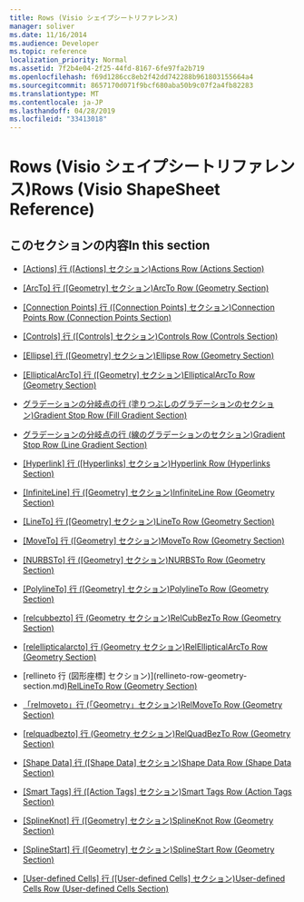 ```yaml
---
title: Rows (Visio シェイプシートリファレンス)
manager: soliver
ms.date: 11/16/2014
ms.audience: Developer
ms.topic: reference
localization_priority: Normal
ms.assetid: 7f2b4e04-2f25-44fd-8167-6fe97fa2b719
ms.openlocfilehash: f69d1286cc8eb2f42dd742288b961803155664a4
ms.sourcegitcommit: 8657170d071f9bcf680aba50b9c07f2a4fb82283
ms.translationtype: MT
ms.contentlocale: ja-JP
ms.lasthandoff: 04/28/2019
ms.locfileid: "33413018"
---
```

# <a name="rows-visio-shapesheet-reference"></a><span data-ttu-id="c60b4-102">Rows (Visio シェイプシートリファレンス)</span><span class="sxs-lookup"><span data-stu-id="c60b4-102">Rows (Visio ShapeSheet Reference)</span></span>

## <a name="in-this-section"></a><span data-ttu-id="c60b4-103">このセクションの内容</span><span class="sxs-lookup"><span data-stu-id="c60b4-103">In this section</span></span>

- <span data-ttu-id="c60b4-104">[[Actions] 行 ([Actions] セクション)](actions-row-actions-section.md)</span><span class="sxs-lookup"><span data-stu-id="c60b4-104">[Actions Row (Actions Section)](actions-row-actions-section.md)</span></span>
    
- <span data-ttu-id="c60b4-105">[[ArcTo] 行 ([Geometry] セクション)](arcto-row-geometry-section.md)</span><span class="sxs-lookup"><span data-stu-id="c60b4-105">[ArcTo Row (Geometry Section)](arcto-row-geometry-section.md)</span></span>
    
- <span data-ttu-id="c60b4-106">[[Connection Points] 行 ([Connection Points] セクション)](connection-points-row-connection-points-section.md)</span><span class="sxs-lookup"><span data-stu-id="c60b4-106">[Connection Points Row (Connection Points Section)](connection-points-row-connection-points-section.md)</span></span>
    
- <span data-ttu-id="c60b4-107">[[Controls] 行 ([Controls] セクション)](controls-row-controls-section.md)</span><span class="sxs-lookup"><span data-stu-id="c60b4-107">[Controls Row (Controls Section)](controls-row-controls-section.md)</span></span>
    
- <span data-ttu-id="c60b4-108">[[Ellipse] 行 ([Geometry] セクション)](ellipse-row-geometry-section.md)</span><span class="sxs-lookup"><span data-stu-id="c60b4-108">[Ellipse Row (Geometry Section)](ellipse-row-geometry-section.md)</span></span>
    
- <span data-ttu-id="c60b4-109">[[EllipticalArcTo] 行 ([Geometry] セクション)](ellipticalarcto-row-geometry-section.md)</span><span class="sxs-lookup"><span data-stu-id="c60b4-109">[EllipticalArcTo Row (Geometry Section)](ellipticalarcto-row-geometry-section.md)</span></span>
    
- [<span data-ttu-id="c60b4-110">グラデーションの分岐点の行 (塗りつぶしのグラデーションのセクション)</span><span class="sxs-lookup"><span data-stu-id="c60b4-110">Gradient Stop Row (Fill Gradient Section)</span></span>](gradient-stop-row-fill-gradient-section.md)
    
- [<span data-ttu-id="c60b4-111">グラデーションの分岐点の行 (線のグラデーションのセクション)</span><span class="sxs-lookup"><span data-stu-id="c60b4-111">Gradient Stop Row (Line Gradient Section)</span></span>](gradient-stop-row-line-gradient-section.md)
    
- <span data-ttu-id="c60b4-112">[[Hyperlink] 行 ([Hyperlinks] セクション)](hyperlink-row-hyperlinks-section.md)</span><span class="sxs-lookup"><span data-stu-id="c60b4-112">[Hyperlink Row (Hyperlinks Section)](hyperlink-row-hyperlinks-section.md)</span></span>
    
- <span data-ttu-id="c60b4-113">[[InfiniteLine] 行 ([Geometry] セクション)](infiniteline-row-geometry-section.md)</span><span class="sxs-lookup"><span data-stu-id="c60b4-113">[InfiniteLine Row (Geometry Section)](infiniteline-row-geometry-section.md)</span></span>
    
- <span data-ttu-id="c60b4-114">[[LineTo] 行 ([Geometry] セクション)](lineto-row-geometry-section.md)</span><span class="sxs-lookup"><span data-stu-id="c60b4-114">[LineTo Row (Geometry Section)](lineto-row-geometry-section.md)</span></span>
    
- <span data-ttu-id="c60b4-115">[[MoveTo] 行 ([Geometry] セクション)](moveto-row-geometry-section.md)</span><span class="sxs-lookup"><span data-stu-id="c60b4-115">[MoveTo Row (Geometry Section)](moveto-row-geometry-section.md)</span></span>
    
- <span data-ttu-id="c60b4-116">[[NURBSTo] 行 ([Geometry] セクション)](nurbsto-row-geometry-section.md)</span><span class="sxs-lookup"><span data-stu-id="c60b4-116">[NURBSTo Row (Geometry Section)](nurbsto-row-geometry-section.md)</span></span>
    
- <span data-ttu-id="c60b4-117">[[PolylineTo] 行 ([Geometry] セクション)](polylineto-row-geometry-section.md)</span><span class="sxs-lookup"><span data-stu-id="c60b4-117">[PolylineTo Row (Geometry Section)](polylineto-row-geometry-section.md)</span></span>
    
- <span data-ttu-id="c60b4-118">[[relcubbezto] 行 (Geometry セクション)](relcubbezto-row-geometry-section.md)</span><span class="sxs-lookup"><span data-stu-id="c60b4-118">[RelCubBezTo Row (Geometry Section)](relcubbezto-row-geometry-section.md)</span></span>
    
- <span data-ttu-id="c60b4-119">[[relellipticalarcto] 行 (Geometry セクション)](relellipticalarcto-row-geometry-section.md)</span><span class="sxs-lookup"><span data-stu-id="c60b4-119">[RelEllipticalArcTo Row (Geometry Section)](relellipticalarcto-row-geometry-section.md)</span></span>
    
- <span data-ttu-id="c60b4-120">[rellineto 行 (図形座標] セクション)](rellineto-row-geometry-section.md)</span><span class="sxs-lookup"><span data-stu-id="c60b4-120">[RelLineTo Row (Geometry Section)](rellineto-row-geometry-section.md)</span></span>
    
- [<span data-ttu-id="c60b4-121">「relmoveto」行 (「Geometry」セクション)</span><span class="sxs-lookup"><span data-stu-id="c60b4-121">RelMoveTo Row (Geometry Section)</span></span>](relmoveto-row-geometry-section.md)
    
- <span data-ttu-id="c60b4-122">[[relquadbezto] 行 (Geometry セクション)](relquadbezto-row-geometry-section.md)</span><span class="sxs-lookup"><span data-stu-id="c60b4-122">[RelQuadBezTo Row (Geometry Section)](relquadbezto-row-geometry-section.md)</span></span>
    
- <span data-ttu-id="c60b4-123">[[Shape Data] 行 ([Shape Data] セクション)](shape-data-row-shape-data-section.md)</span><span class="sxs-lookup"><span data-stu-id="c60b4-123">[Shape Data Row (Shape Data Section)](shape-data-row-shape-data-section.md)</span></span>
    
- <span data-ttu-id="c60b4-124">[[Smart Tags] 行 ([Action Tags] セクション)](smart-tags-row-action-tags-section.md)</span><span class="sxs-lookup"><span data-stu-id="c60b4-124">[Smart Tags Row (Action Tags Section)](smart-tags-row-action-tags-section.md)</span></span>
    
- <span data-ttu-id="c60b4-125">[[SplineKnot] 行 ([Geometry] セクション)](splineknot-row-geometry-section.md)</span><span class="sxs-lookup"><span data-stu-id="c60b4-125">[SplineKnot Row (Geometry Section)](splineknot-row-geometry-section.md)</span></span>
    
- <span data-ttu-id="c60b4-126">[[SplineStart] 行 ([Geometry] セクション)](splinestart-row-geometry-section.md)</span><span class="sxs-lookup"><span data-stu-id="c60b4-126">[SplineStart Row (Geometry Section)](splinestart-row-geometry-section.md)</span></span>
    
- <span data-ttu-id="c60b4-127">[[User-defined Cells] 行 ([User-defined Cells] セクション)](user-defined-cells-row-user-defined-cells-section.md)</span><span class="sxs-lookup"><span data-stu-id="c60b4-127">[User-defined Cells Row (User-defined Cells Section)](user-defined-cells-row-user-defined-cells-section.md)</span></span>
    

